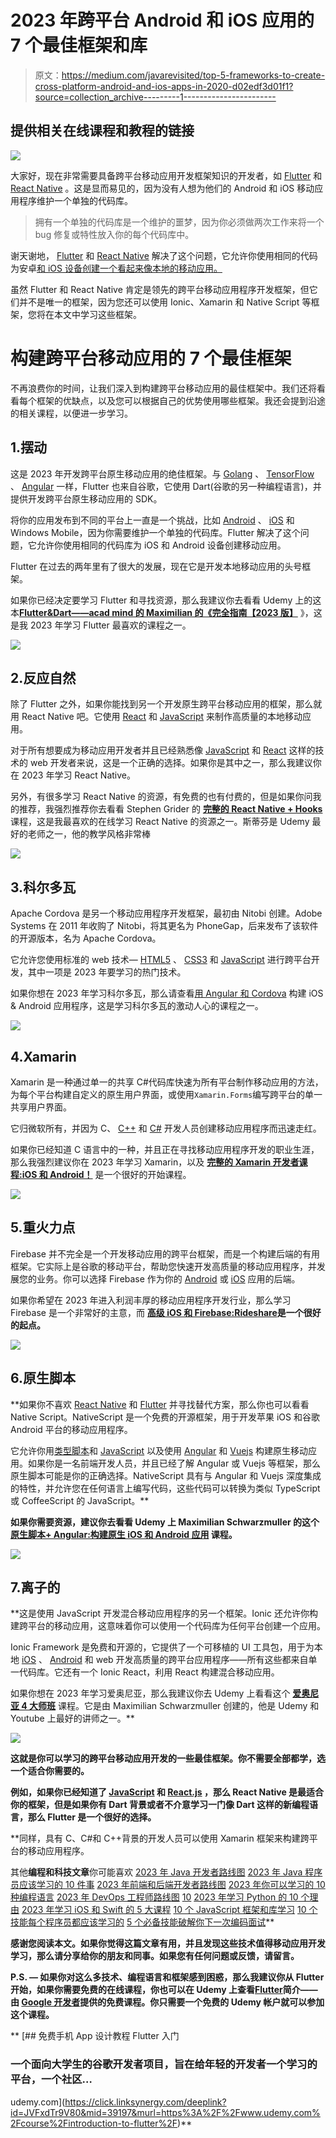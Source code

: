 # 2023 年跨平台 Android 和 iOS 应用的 7 个最佳框架和库

> 原文：<https://medium.com/javarevisited/top-5-frameworks-to-create-cross-platform-android-and-ios-apps-in-2020-d02edf3d01f1?source=collection_archive---------1----------------------->

## 提供相关在线课程和教程的链接

[![](img/1da13b9e59752886363797f32abfa480.png)](https://click.linksynergy.com/deeplink?id=JVFxdTr9V80&mid=39197&murl=https%3A%2F%2Fwww.udemy.com%2Fcourse%2Flearn-flutter-dart-to-build-ios-android-apps%2F)

大家好，现在非常需要具备跨平台移动应用开发框架知识的开发者，如 [Flutter](/javarevisited/my-favorite-flutter-and-dart-programming-courses-for-beginners-9e8355710d78) 和 [React Native](/@javinpaul/top-5-react-native-courses-for-mobile-application-developers-b82febdf8a46) 。这是显而易见的，因为没有人想为他们的 Android 和 iOS 移动应用程序维护一个单独的代码库。

> 拥有一个单独的代码库是一个维护的噩梦，因为你必须做两次工作来将一个 bug 修复或特性放入你的每个代码库中。

谢天谢地， [Flutter](https://www.java67.com/2020/06/5-free-courses-to-learn-flutter-in-2020.html) 和 [React Native](https://www.java67.com/2020/07/5-free-courses-to-learn-react-native-in.html) 解决了这个问题，它允许你使用相同的代码为安卓[和 iOS 设备创建一个看起来像本地的移动应用。](/hackernoon/top-5-courses-to-learn-android-for-java-programmers-667e03d995b4)

虽然 Flutter 和 React Native 肯定是领先的跨平台移动应用程序开发框架，但它们并不是唯一的框架，因为您还可以使用 Ionic、Xamarin 和 Native Script 等框架，您将在本文中学习这些框架。

# 构建跨平台移动应用的 7 个最佳框架

不再浪费你的时间，让我们深入到构建跨平台移动应用的最佳框架中。我们还将看看每个框架的优缺点，以及您可以根据自己的优势使用哪些框架。我还会提到沿途的相关课程，以便进一步学习。

## 1.摆动

这是 2023 年开发跨平台原生移动应用的绝佳框架。与 [Golang](https://www.java67.com/2019/12/top-5-courses-to-learn-go-or-golang.html) 、 [TensorFlow](https://javarevisited.blogspot.com/2018/08/top-5-tensorflow-and-machine-learning-courses-online-programmers.html) 、 [Angular](https://javarevisited.blogspot.com/2019/04/10-free-angular-and-react-courses-for.html) 一样，Flutter 也来自谷歌，它使用 Dart(谷歌的另一种编程语言)，并提供开发跨平台原生移动应用的 SDK。

将你的应用发布到不同的平台上一直是一个挑战，比如 [Android](/hackernoon/top-5-courses-to-learn-android-for-java-programmers-667e03d995b4) 、 [iOS](/javarevisited/my-favorite-free-courses-to-learn-ios-app-development-f172e7d3ba5d) 和 Windows Mobile，因为你需要维护一个单独的代码库。Flutter 解决了这个问题，它允许你使用相同的代码库为 iOS 和 Android 设备创建移动应用。

Flutter 在过去的两年里有了很大的发展，现在它是开发本地移动应用的头号框架。

如果你已经决定要学习 Flutter 和寻找资源，那么我建议你去看看 Udemy 上的这本[**Flutter&Dart——acad mind 的 Maximilian 的《完全指南【2023 版】**](https://click.linksynergy.com/deeplink?id=JVFxdTr9V80&mid=39197&murl=https%3A%2F%2Fwww.udemy.com%2Fcourse%2Flearn-flutter-dart-to-build-ios-android-apps%2F) 》，这是我 2023 年学习 Flutter 最喜欢的课程之一。

[![](img/cb2596b7b2cdcc28408a8510f904aacb.png)](https://click.linksynergy.com/deeplink?id=JVFxdTr9V80&mid=39197&murl=https%3A%2F%2Fwww.udemy.com%2Fcourse%2Flearn-flutter-dart-to-build-ios-android-apps%2F)

## 2.反应自然

除了 Flutter 之外，如果你能找到另一个开发原生跨平台移动应用的框架，那么就用 React Native 吧。它使用 [React](https://javarevisited.blogspot.com/2018/08/top-5-react-js-and-redux-courses-to-learn-online.html) 和 [JavaScript](https://javarevisited.blogspot.com/2018/06/top-10-courses-to-learn-javascript-in.html) 来制作高质量的本地移动应用。

对于所有想要成为移动应用开发者并且已经熟悉像 [JavaScript](/javarevisited/10-best-online-courses-to-learn-javascript-in-2020-af5ed0801645) 和 [React](/@javinpaul/top-5-courses-to-learn-react-js-in-2019-best-of-lot-fa02cd96cdf0) 这样的技术的 web 开发者来说，这是一个正确的选择。如果你是其中之一，那么我建议你在 2023 年学习 React Native。

另外，有很多学习 React Native 的资源，有免费的也有付费的，但是如果你问我的推荐，我强烈推荐你去看看 Stephen Grider 的 [**完整的 React Native + Hooks**](https://click.linksynergy.com/deeplink?id=JVFxdTr9V80&mid=39197&murl=https%3A%2F%2Fwww.udemy.com%2Fcourse%2Fthe-complete-react-native-and-redux-course%2F) 课程，这是我最喜欢的在线学习 React Native 的资源之一。斯蒂芬是 Udemy 最好的老师之一，他的教学风格非常棒

[![](img/9f0aeedd7b14b59a74ff92ae72dfdf2d.png)](https://click.linksynergy.com/deeplink?id=JVFxdTr9V80&mid=39197&murl=https%3A%2F%2Fwww.udemy.com%2Fcourse%2Fthe-complete-react-native-and-redux-course%2F)

## 3.科尔多瓦

Apache Cordova 是另一个移动应用程序开发框架，最初由 Nitobi 创建。Adobe Systems 在 2011 年收购了 Nitobi，将其更名为 PhoneGap，后来发布了该软件的开源版本，名为 Apache Cordova。

它允许您使用标准的 web 技术— [HTML5](/javarevisited/5-free-html-and-css-courses-to-learn-front-end-web-development-online-8b04517c6ecb?source=collection_home---4------0-----------------------) 、 [CSS3](/javarevisited/top-10-free-courses-to-learn-html-5-css-3-and-web-development-872d62d97a97) 和 [JavaScript](/javarevisited/10-best-online-courses-to-learn-javascript-in-2020-af5ed0801645) 进行跨平台开发，其中一项是 2023 年要学习的热门技术。

如果你想在 2023 年学习科尔多瓦，那么请查看[用 Angular 和 Cordova](https://click.linksynergy.com/fs-bin/click?id=JVFxdTr9V80&subid=0&offerid=323058.1&type=10&tmpid=14538&RD_PARM1=https%3A%2F%2Fwww.udemy.com%2Fionic-2-the-practical-guide-to-building-ios-android-apps%2F) 构建 iOS & Android 应用程序，这是学习科尔多瓦的激动人心的课程之一。

[![](img/7dfc5b6248ee07cf821544138ebc9e50.png)](https://click.linksynergy.com/fs-bin/click?id=JVFxdTr9V80&subid=0&offerid=323058.1&type=10&tmpid=14538&RD_PARM1=https%3A%2F%2Fwww.udemy.com%2Fionic-2-the-practical-guide-to-building-ios-android-apps%2F)

## 4.Xamarin

Xamarin 是一种通过单一的共享 C#代码库快速为所有平台制作移动应用的方法，为每个平台构建自定义的原生用户界面，或使用`Xamarin.Forms`编写跨平台的单一共享用户界面。

它归微软所有，并因为 C、 [C++](/javarevisited/top-10-courses-to-learn-c-for-beginners-best-and-free-4afc262a544e) 和 [C#](/@javinpaul?source=follow_footer--------------------------follow_footer-) 开发人员创建移动应用程序而迅速走红。

如果你已经知道 C 语言中的一种，并且正在寻找移动应用程序开发的职业生涯，那么我强烈建议你在 2023 年学习 Xamarin，以及 [**完整的 Xamarin 开发者课程:iOS 和 Android！**](http://bit.ly/2DxBRt4) 是一个很好的开始课程。

[![](img/f889279b1d9e873b6570b658f031e3b2.png)](http://bit.ly/2DxBRt4)

## 5.重火力点

Firebase 并不完全是一个开发移动应用的跨平台框架，而是一个构建后端的有用框架。它实际上是谷歌的移动平台，帮助您快速开发高质量的移动应用程序，并发展您的业务。你可以选择 Firebase 作为你的 [Android](/javarevisited/5-free-courses-to-become-an-android-developer-d4d207f53675) 或 [iOS](/javarevisited/top-5-online-courses-to-learn-ios-12-swift-in-2019-a35ae1be7b2b?source=---------22------------------) 应用的后端。

如果你希望在 2023 年进入利润丰厚的移动应用程序开发行业，那么学习 Firebase 是一个非常好的主意，而 [**高级 iOS 和 Firebase:Rideshare**](https://click.linksynergy.com/fs-bin/click?id=JVFxdTr9V80&subid=0&offerid=323058.1&type=10&tmpid=14538&RD_PARM1=https%3A%2F%2Fwww.udemy.com%2Fadvanced-ios-firebae-build-an-uber-clone-app%2F)**是一个很好的起点。**

**[![](img/535d2ab1e817b841e3914277b7cd6110.png)](https://click.linksynergy.com/fs-bin/click?id=JVFxdTr9V80&subid=0&offerid=323058.1&type=10&tmpid=14538&RD_PARM1=https%3A%2F%2Fwww.udemy.com%2Fadvanced-ios-firebae-build-an-uber-clone-app%2F)**

## **6.原生脚本**

**如果你不喜欢 [React Native](https://javarevisited.blogspot.com/2018/02/5-react-native-courses-to-learn-mobile-development-using-JavaScript.html) 和 [Flutter](https://javarevisited.blogspot.com/2019/07/top-5-online-training-courses-to-learn-flutter.html) 并寻找替代方案，那么你也可以看看 Native Script。NativeScript 是一个免费的开源框架，用于开发苹果 iOS 和谷歌 Android 平台的移动应用程序。

它允许你用[类型脚本](https://javarevisited.blogspot.com/2018/07/top-5-courses-to-learn-typescript.html)和 [JavaScript](https://hackernoon.com/10-websites-to-learn-javascript-for-beginners-31e13bbdbb5c) 以及使用 [Angular](/javarevisited/10-courses-to-learn-angular-for-web-development-6da1bd2856dc) 和 [Vuejs](https://javarevisited.blogspot.com/2019/08/top-5-online-courses-to-learn-vue.js-best.html) 构建原生移动应用。如果你是一名前端开发人员，并且已经了解 Angular 或 Vuejs 等框架，那么原生脚本可能是你的正确选择。NativeScript 具有与 Angular 和 Vuejs 深度集成的特性，并允许您在任何语言上编写代码，这些代码可以转换为类似 TypeScript 或 CoffeeScript 的 JavaScript。**

**如果你需要资源，建议你去看看 Udemy 上 Maximilian Schwarzmuller 的这个 [**原生脚本+ Angular:构建原生 iOS 和 Android 应用**](https://click.linksynergy.com/deeplink?id=JVFxdTr9V80&mid=39197&murl=https%3A%2F%2Fwww.udemy.com%2Fcourse%2Fnativescript-angular-build-native-ios-android-web-apps%2F) 课程。**

**[![](img/5c304a635352c5e6ca2abbd0cbf091b4.png)](https://click.linksynergy.com/deeplink?id=JVFxdTr9V80&mid=39197&murl=https%3A%2F%2Fwww.udemy.com%2Fcourse%2Fnativescript-angular-build-native-ios-android-web-apps%2F)**

## **7.离子的**

**这是使用 JavaScript 开发混合移动应用程序的另一个框架。Ionic 还允许你构建跨平台的移动应用，这意味着你可以使用一个代码库为任何平台创建一个应用。

Ionic Framework 是免费和开源的，它提供了一个可移植的 UI 工具包，用于为本地 [iOS](/javarevisited/top-5-online-courses-to-learn-ios-12-swift-in-2019-a35ae1be7b2b?source=---------5------------------) 、 [Android](https://www.java67.com/2019/01/top-5-free-android-app-development-courses-for-programmers.html) 和 web 开发高质量的跨平台应用程序——所有这些都来自单一代码库。它还有一个 Ionic React，利用 React 构建混合移动应用。

如果你想在 2023 年学习爱奥尼亚，那么我建议你去 Udemy 上看看这个 [**爱奥尼亚 4 大师班**](https://click.linksynergy.com/deeplink?id=JVFxdTr9V80&mid=39197&murl=https%3A%2F%2Fwww.udemy.com%2Fcourse%2Fionic-2-the-practical-guide-to-building-ios-android-apps%2F) 课程。它是由 Maximilian Schwarzmuller 创建的，他是 Udemy 和 Youtube 上最好的讲师之一。**

**[![](img/0247ee133b3d9f05dd2f0be5a6a9f896.png)](https://click.linksynergy.com/deeplink?id=JVFxdTr9V80&mid=39197&murl=https%3A%2F%2Fwww.udemy.com%2Fcourse%2Fionic-2-the-practical-guide-to-building-ios-android-apps%2F)**

**这就是你可以学习的跨平台移动应用开发的一些最佳框架。你不需要全部都学，选一个适合你需要的。**

**例如，如果你已经知道了 [JavaScript](/javarevisited/10-of-the-most-popular-javascript-frameworks-libraries-for-web-development-in-2019-a2c8cea68094) 和 [React.js](/@javinpaul?source=post_page-----fa02cd96cdf0----------------------) ，那么 React Native 是最适合你的框架，但是如果你有 Dart 背景或者不介意学习一门像 Dart 这样的新编程语言，那么 Flutter 是一个很好的选择。**

**同样，具有 C、C#和 C++背景的开发人员可以使用 Xamarin 框架来构建跨平台的移动应用程序。

其他**编程和科技文章**你可能喜欢
[2023 年 Java 开发者路线图](https://javarevisited.blogspot.com/2019/10/the-java-developer-roadmap.html)
[2023 年 Java 程序员应该学习的 10 件事](https://javarevisited.blogspot.com/2017/12/10-things-java-programmers-should-learn.html#axzz5atl0BngO)
[2023 年前端和后端开发者路线图](https://javarevisited.blogspot.com/2019/02/the-2019-web-developer-roadmap.html)
[2023 年你可以学习的 10 种编程语言](http://www.java67.com/2017/12/10-programming-languages-to-learn-in.html)
[2023 年 DevOps 工程师路线图](https://javarevisited.blogspot.com/2018/09/the-2018-devops-roadmap-your-guide-to-become-DevOps-Engineer.html#axzz61d5FPRru)
[10](http://javarevisited.blogspot.sg/2018/01/10-frameworks-java-and-web-developers-should-learn.html)
[2023 年学习 Python 的 10 个理由](https://javarevisited.blogspot.com/2018/05/10-reasons-to-learn-python-programming.html)
[2023 年学习 iOS 和 Swift 的 5 大课程](/swlh/top-5-course-to-learn-ios-12-and-swift-4-in-depth-5a7351785f8d)
[10 个 JavaScript 框架和库学习](https://www.java67.com/2019/01/top-10-javascript-frameworks-and-libraries-for-web-developers.html)
[10 个技能每个程序员都应该学习的](/javarevisited/11-essential-skills-to-become-software-developer-in-2020-c617e293e90e?source=extreme_sidebar---------0-2----------------------)
[5 个必备技能破解你下一次编码面试](https://javarevisited.blogspot.com/2020/04/5-essential-skills-to-crack-coding-interviews.html)**

**感谢您阅读本文。如果你觉得这篇文章有用，并且发现这些技术值得移动应用开发学习，那么请分享给你的朋友和同事。如果您有任何问题或反馈，请留言。**

****P.S. —** 如果你对这么多技术、编程语言和框架感到困惑，那么我建议你从 Flutter 开始，如果你需要免费的在线课程，你也可以在 Udemy 上查看[**Flutter**](https://click.linksynergy.com/deeplink?id=JVFxdTr9V80&mid=39197&murl=https%3A%2F%2Fwww.udemy.com%2Fcourse%2Fintroduction-to-flutter%2F)简介——由 [Google 开发者](https://medium.com/u/991272e72e68?source=post_page-----e0b91391cade----------------------)提供的免费课程。你只需要一个免费的 Udemy 帐户就可以参加这个课程。**

**[](https://click.linksynergy.com/deeplink?id=JVFxdTr9V80&mid=39197&murl=https%3A%2F%2Fwww.udemy.com%2Fcourse%2Fintroduction-to-flutter%2F) [## 免费手机 App 设计教程 Flutter 入门

### 一个面向大学生的谷歌开发者项目，旨在给年轻的开发者一个学习的平台，一个社区…

udemy.com](https://click.linksynergy.com/deeplink?id=JVFxdTr9V80&mid=39197&murl=https%3A%2F%2Fwww.udemy.com%2Fcourse%2Fintroduction-to-flutter%2F)**